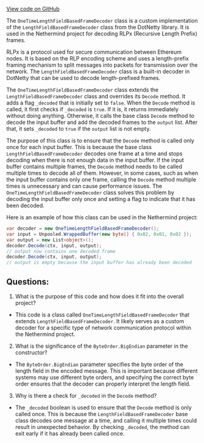 [View code on GitHub](https://github.com/nethermindeth/nethermind/Nethermind.Network/Rlpx/OneTimeLengthFieldBasedFrameDecoder.cs)

The `OneTimeLengthFieldBasedFrameDecoder` class is a custom implementation of the `LengthFieldBasedFrameDecoder` class from the DotNetty library. It is used in the Nethermind project for decoding RLPx (Recursive Length Prefix) frames.

RLPx is a protocol used for secure communication between Ethereum nodes. It is based on the RLP encoding scheme and uses a length-prefix framing mechanism to split messages into packets for transmission over the network. The `LengthFieldBasedFrameDecoder` class is a built-in decoder in DotNetty that can be used to decode length-prefixed frames.

The `OneTimeLengthFieldBasedFrameDecoder` class extends the `LengthFieldBasedFrameDecoder` class and overrides its `Decode` method. It adds a flag `_decoded` that is initially set to `false`. When the `Decode` method is called, it first checks if `_decoded` is `true`. If it is, it returns immediately without doing anything. Otherwise, it calls the base class `Decode` method to decode the input buffer and add the decoded frames to the `output` list. After that, it sets `_decoded` to `true` if the `output` list is not empty.

The purpose of this class is to ensure that the `Decode` method is called only once for each input buffer. This is because the base class `LengthFieldBasedFrameDecoder` decodes one frame at a time and stops decoding when there is not enough data in the input buffer. If the input buffer contains multiple frames, the `Decode` method needs to be called multiple times to decode all of them. However, in some cases, such as when the input buffer contains only one frame, calling the `Decode` method multiple times is unnecessary and can cause performance issues. The `OneTimeLengthFieldBasedFrameDecoder` class solves this problem by decoding the input buffer only once and setting a flag to indicate that it has been decoded.

Here is an example of how this class can be used in the Nethermind project:

```csharp
var decoder = new OneTimeLengthFieldBasedFrameDecoder();
var input = Unpooled.WrappedBuffer(new byte[] { 0x82, 0x01, 0x02 });
var output = new List<object>();
decoder.Decode(ctx, input, output);
// output now contains one decoded frame
decoder.Decode(ctx, input, output);
// output is empty because the input buffer has already been decoded
```
## Questions: 
 1. What is the purpose of this code and how does it fit into the overall project?
- This code is a class called `OneTimeLengthFieldBasedFrameDecoder` that extends `LengthFieldBasedFrameDecoder`. It likely serves as a custom decoder for a specific type of network communication protocol within the Nethermind project.

2. What is the significance of the `ByteOrder.BigEndian` parameter in the constructor?
- The `ByteOrder.BigEndian` parameter specifies the byte order of the length field in the encoded message. This is important because different systems may use different byte orders, and specifying the correct byte order ensures that the decoder can properly interpret the length field.

3. Why is there a check for `_decoded` in the `Decode` method?
- The `_decoded` boolean is used to ensure that the `Decode` method is only called once. This is because the `LengthFieldBasedFrameDecoder` base class decodes one message at a time, and calling it multiple times could result in unexpected behavior. By checking `_decoded`, the method can exit early if it has already been called once.